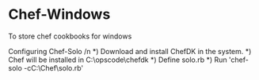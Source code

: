 # Chef-Windows
To store chef cookbooks for windows 

Configuring Chef-Solo /n
*) Download and install ChefDK in the system.
*) Chef will be installed in C:\opscode\chefdk 
*) Define solo.rb 
*) Run 'chef-solo -cC:\Chef\solo.rb' 

